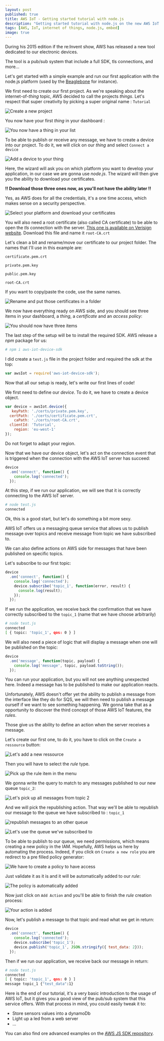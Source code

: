 ```yaml
---
layout: post
published: true
title: AWS IoT - Getting started tutorial with node.js
description: "Getting started tutorial with node.js on the new AWS IoT service"
tags: [AWS, IoT, internet of things, node.js, embed]
image: true
---
```


During his 2015 edition if the re:Invent show, AWS has released a new tool dedicated to our electronic devices.

The tool is a pub/sub system that include a full SDK, tls connections, and more...

Let's get started with a simple example and run our first application with the node.js platform (used by the [Beaglebone](http://beagleboard.org/black) for instance).

We first need to create our first project. As we're speaking about the internet-of-*thing* topic, AWS decided to call the projects *things*. Let's respect that super creativity by picking a super original name : `Tutorial`

![Create a new project][2]

You now have your first *thing* in your dashboard :

![You now have a thing in your list][3]

To be able to publish or receive any message, we have to create a device into our project. To do it, we will click on our *thing* and select `Connect a device`

![Add a device to your thing][4]

Here, the wizard will ask you on which platform you want to develop your application, in our case we are gonna use *node.js*. The wizard will then give you the ability to download your certificates.

**!! Download those three ones now, as you'll not have the ability later !!**

Yes, as AWS does for all the credentials, it's a one time access, which makes sense on a security perspective.

![Select your platform and download your certificates][5]

You will also need a root certificate (also called CA certificate) to be able to open the *tls* connection with the server. [This one is available on Verisign website](https://www.symantec.com/content/en/us/enterprise/verisign/roots/VeriSign-Class%203-Public-Primary-Certification-Authority-G5.pem). Download this file and name it `root-CA.crt`

Let's clean a bit and rename/move our certificate to our project folder. The names that I'll use in this example are:

`certificate.pem.crt`

`private.pem.key`

`public.pem.key`

`root-CA.crt`

If you want to copy/paste the code, use the same names.

![Rename and put those certificates in a folder][6]

We now have everything ready on AWS side, and you should see three items in your dashboard, a *thing*, a *certificate* and an *access policy*:

![You should now have three items][7]

The last step of the setup will be to install the required SDK. AWS release a *npm* package for us:

```bash
# npm i aws-iot-device-sdk

```

I did create a `test.js` file in the project folder and required the sdk at the top:

```javascript
var awsIot = require('aws-iot-device-sdk');
```

Now that all our setup is ready, let's write our first lines of code!

We first need to define our *device*. To do it, we have to create a device object.

```javascript
var device = awsIot.device({
   keyPath: './certs/private.pem.key',
  certPath: './certs/certificate.pem.crt',
    caPath: './certs/root-CA.crt',
  clientId: 'Tutorial',
    region: 'eu-west-1'
});
```
Do not forget to adapt your region.

Now that we have our device object, let's act on the connection event that is triggered when the connection with the AWS IoT server has succeed:

```javascript
device
  .on('connect', function() {
    console.log('connected');
  });
```

At this step, if we run our application, we will see that it is correctly connecting to the AWS IoT server.

```bash
# node test.js
connected
```


Ok, this is a good start, but let's do something a bit more sexy.

AWS IoT offers us a messaging queue service that allows us to publish message over topics and receive message from topic we have subscribed to.

We can also define actions on AWS side for messages that have been published on specific topics.

Let's subscribe to our first topic:

```javascript
device
  .on('connect', function() {
    console.log('connected');
    device.subscribe('topic_1', function(error, result) {
      console.log(result);
    });
  });
```

If we run the application, we receive back the confirmation that we have correctly subscribed to the `topic_1` (name that we have choose arbitrarily)

```bash
# node test.js
connected
[ { topic: 'topic_1', qos: 0 } ]
```

We will also need a piece of logic that will display a message when one will be published on the topic:

```javascript
device
  .on('message', function(topic, payload) {
    console.log('message', topic, payload.toString());
  });
```

You can run your application, but you will not see anything unexpected here. Indeed a message has to be published to make our application reacts.

Unfortunately, AWS doesn't offer yet the ability to publish a message from the interface like they do for SQS, we will then need to publish a message ourself if we want to see something happening. We gonna take that as a opportunity to discover the third concept of those AWS IoT features, the *rules*.

Those give us the ability to define an action when the server receives a message.

Let's create our first one, to do it, you have to click on the `Create a ressource` button:

![Let's add a new ressource][8]

Then you will have to select the *rule* type.

![Pick up the rule item in the menu][9]

We gonna write the query to match to any messages published to our new queue `topic_2`:

![Let's pick up all messages from topic 2][10]

And we will pick the republishing action. That way we'll be able to republish our message to the queue we have subscribed to : `topic_1`

![republish messages to an other queue][11]

![Let's use the queue we've subscribed to][12]

To be able to publish to our queue, we need permissions, which means creating a new policy in the IAM. Hopefully, AWS helps us here by automating the process. Indeed, if you click on `Create a new role` you are redirect to a pre filled policy generator:

![We have to create a policy to have access][13]

Just validate it as it is and it will be automatically added to our *rule*:

![The policy is automatically added][14]

Now just click on `Add Action` and you'll be able to finish the *rule* creation process:

![Your action is added][15]

Now, let's publish a message to that topic and read what we get in return:

```javascript
device
  .on('connect', function() {
    console.log('connected');
    device.subscribe('topic_1');
    device.publish('topic_1', JSON.stringify({ test_data: 2}));
  });
```

Then if we run our application, we receive back our message in return:

```bash
# node test.js
connected
[ { topic: 'topic_1', qos: 0 } ]
message topic_1 {"test_data":1}
```

Here is the end of our tutorial, it's a very basic introduction to the usage of AWS IoT, but it gives you a good view of the pub/sub system that this service offers. With that process in mind, you could easily tweak it to:

- Store sensors values into a dynamoDb
- Light up a led from a web server
- ...

You can also find ore advanced examples on the [AWS JS SDK repository](https://github.com/aws/aws-iot-device-sdk-js).

[2]: https://blog.louisborsu.be/images/posts/2015-10-22-aws-iot-getting-sarted-tutorial-with-nodejs/2-create-a-new-project.png "Create a new project"
[3]: https://blog.louisborsu.be/images/posts/2015-10-22-aws-iot-getting-sarted-tutorial-with-nodejs/3-you-now-have-a-thing-in-yout-list.png "You now have a thing in your list"
[4]: https://blog.louisborsu.be/images/posts/2015-10-22-aws-iot-getting-sarted-tutorial-with-nodejs/4-add-a-device-to-your-thing.png "Add a device to your thing"
[5]: https://blog.louisborsu.be/images/posts/2015-10-22-aws-iot-getting-sarted-tutorial-with-nodejs/5-select-your-plateform-and-download-your-certificates.png "Select your platform and download your certificates"
[6]: https://blog.louisborsu.be/images/posts/2015-10-22-aws-iot-getting-sarted-tutorial-with-nodejs/6-rename-and-put-those-certificates-in-a-folder.png "Rename and put those certificates in a folder"
[7]: https://blog.louisborsu.be/images/posts/2015-10-22-aws-iot-getting-sarted-tutorial-with-nodejs/7-you-should-now-have-three-items.png "You should now have three items"
[8]: https://blog.louisborsu.be/images/posts/2015-10-22-aws-iot-getting-sarted-tutorial-with-nodejs/8-let-s-add-a-new-ressource.png "Let's add a new ressource"
[9]: https://blog.louisborsu.be/images/posts/2015-10-22-aws-iot-getting-sarted-tutorial-with-nodejs/9-pick-up-the-rule-item-in-the-menu.png "Pick up the rule item in the menu"
[10]: https://blog.louisborsu.be/images/posts/2015-10-22-aws-iot-getting-sarted-tutorial-with-nodejs/10-let-s-pick-up-all-message-from-topic-2.png "Let's pick up all messages from topic 2"
[11]: https://blog.louisborsu.be/images/posts/2015-10-22-aws-iot-getting-sarted-tutorial-with-nodejs/11-republish-message-to-an-other-queue.png "republish messages to an other queue"
[12]: https://blog.louisborsu.be/images/posts/2015-10-22-aws-iot-getting-sarted-tutorial-with-nodejs/12-let-s-use-the-queue-we-ve-subscribed-to.png "Let's use the queue we've subscribed to"
[13]: https://blog.louisborsu.be/images/posts/2015-10-22-aws-iot-getting-sarted-tutorial-with-nodejs/13-we-have-to-create-a-policy-to-have-access.png "We have to create a policy to have access"
[14]: https://blog.louisborsu.be/images/posts/2015-10-22-aws-iot-getting-sarted-tutorial-with-nodejs/14-the-policy-is-automatically-added.png "The policy is automatically added"
[15]: https://blog.louisborsu.be/images/posts/2015-10-22-aws-iot-getting-sarted-tutorial-with-nodejs/15-your-action-is-added.png "Your action is added"
